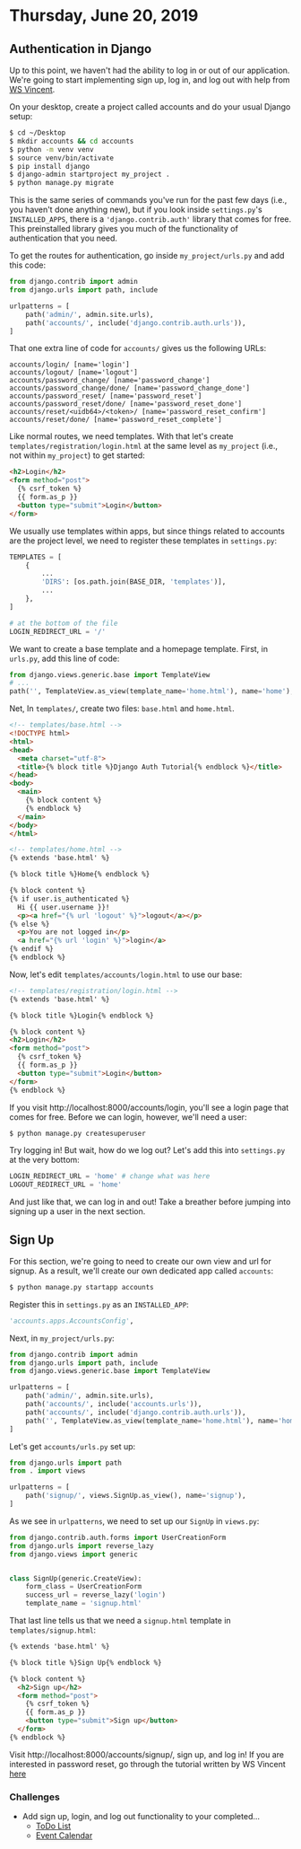 Thursday, June 20, 2019
=====================
## Authentication in Django
Up to this point, we haven't had the ability to log in or out of our application. We're going to start implementing sign up, log in, and log out with help from [WS Vincent](https://wsvincent.com/django-user-authentication-tutorial-login-and-logout/).

On your desktop, create a project called accounts and do your usual Django setup:
```sh
$ cd ~/Desktop
$ mkdir accounts && cd accounts
$ python -m venv venv
$ source venv/bin/activate
$ pip install django
$ django-admin startproject my_project .
$ python manage.py migrate
```

This is the same series of commands you've run for the past few days (i.e., you haven't done anything new), but if you look inside `settings.py`'s `INSTALLED_APPS`, there is a `'django.contrib.auth'` library that comes for free. This preinstalled library gives you much of the functionality of authentication that you need.

To get the routes for authentication, go inside `my_project/urls.py` and add this code:
```python
from django.contrib import admin
from django.urls import path, include

urlpatterns = [
    path('admin/', admin.site.urls),
    path('accounts/', include('django.contrib.auth.urls')),
]
```

That one extra line of code for `accounts/` gives us the following URLs:
```
accounts/login/ [name='login']
accounts/logout/ [name='logout']
accounts/password_change/ [name='password_change']
accounts/password_change/done/ [name='password_change_done']
accounts/password_reset/ [name='password_reset']
accounts/password_reset/done/ [name='password_reset_done']
accounts/reset/<uidb64>/<token>/ [name='password_reset_confirm']
accounts/reset/done/ [name='password_reset_complete']
```

Like normal routes, we need templates. With that let's create `templates/registration/login.html` at the same level as `my_project` (i.e., not within `my_project`) to get started:
```html
<h2>Login</h2>
<form method="post">
  {% csrf_token %}
  {{ form.as_p }}
  <button type="submit">Login</button>
</form>
```

We usually use templates within apps, but since things related to accounts are the project level, we need to register these templates in `settings.py`:
```python
TEMPLATES = [
    {
        ...
        'DIRS': [os.path.join(BASE_DIR, 'templates')],
        ...
    },
]

# at the bottom of the file
LOGIN_REDIRECT_URL = '/'
```

We want to create a base template and a homepage template. First, in `urls.py`, add this line of code:
```python
from django.views.generic.base import TemplateView
# ...
path('', TemplateView.as_view(template_name='home.html'), name='home'),
```
Net, In `templates/`, create two files: `base.html` and `home.html`.
```html
<!-- templates/base.html -->
<!DOCTYPE html>
<html>
<head>
  <meta charset="utf-8">
  <title>{% block title %}Django Auth Tutorial{% endblock %}</title>
</head>
<body>
  <main>
    {% block content %}
    {% endblock %}
  </main>
</body>
</html>
```

```html
<!-- templates/home.html -->
{% extends 'base.html' %}

{% block title %}Home{% endblock %}

{% block content %}
{% if user.is_authenticated %}
  Hi {{ user.username }}!
  <p><a href="{% url 'logout' %}">logout</a></p>
{% else %}
  <p>You are not logged in</p>
  <a href="{% url 'login' %}">login</a>
{% endif %}
{% endblock %}
```

Now, let's edit `templates/accounts/login.html` to use our base:
```html
<!-- templates/registration/login.html -->
{% extends 'base.html' %}

{% block title %}Login{% endblock %}

{% block content %}
<h2>Login</h2>
<form method="post">
  {% csrf_token %}
  {{ form.as_p }}
  <button type="submit">Login</button>
</form>
{% endblock %}
```

If you visit http://localhost:8000/accounts/login, you'll see a login page that comes for free. Before we can login, however, we'll need a user:
```sh
$ python manage.py createsuperuser
```

Try logging in! But wait, how do we log out? Let's add this into `settings.py` at the very bottom:
```python
LOGIN_REDIRECT_URL = 'home' # change what was here
LOGOUT_REDIRECT_URL = 'home'
```
And just like that, we can log in and out! Take a breather before jumping into signing up a user in the next section.

## Sign Up
For this section, we're going to need to create our own view and url for signup. As a result, we'll create our own dedicated app called `accounts`:

```sh
$ python manage.py startapp accounts
```

Register this in `settings.py` as an `INSTALLED_APP`:
```python
'accounts.apps.AccountsConfig',
```

Next, in `my_project/urls.py`:
```python
from django.contrib import admin
from django.urls import path, include
from django.views.generic.base import TemplateView

urlpatterns = [
    path('admin/', admin.site.urls),
    path('accounts/', include('accounts.urls')),
    path('accounts/', include('django.contrib.auth.urls')),
    path('', TemplateView.as_view(template_name='home.html'), name='home'),
]
```

Let's get `accounts/urls.py` set up:
```python
from django.urls import path
from . import views

urlpatterns = [
    path('signup/', views.SignUp.as_view(), name='signup'),
]
```

As we see in `urlpatterns`, we need to set up our `SignUp` in `views.py`:
```python
from django.contrib.auth.forms import UserCreationForm
from django.urls import reverse_lazy
from django.views import generic


class SignUp(generic.CreateView):
    form_class = UserCreationForm
    success_url = reverse_lazy('login')
    template_name = 'signup.html'
```

That last line tells us that we need a `signup.html` template in `templates/signup.html`:
```html
{% extends 'base.html' %}

{% block title %}Sign Up{% endblock %}

{% block content %}
  <h2>Sign up</h2>
  <form method="post">
    {% csrf_token %}
    {{ form.as_p }}
    <button type="submit">Sign up</button>
  </form>
{% endblock %}
```

Visit http://localhost:8000/accounts/signup/, sign up, and log in! If you are interested in password reset, go through the tutorial written by WS Vincent [here](https://wsvincent.com/django-user-authentication-tutorial-password-reset/)


### Challenges
- Add sign up, login, and log out functionality to your completed...
  - [ToDo List](https://github.com/indiaplatoon/django-todo)
  - [Event Calendar](https://github.com/indiaplatoon/django-event-calendar)